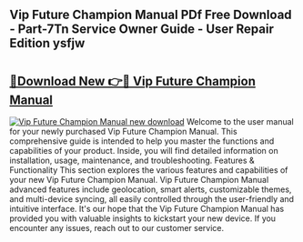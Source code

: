## Vip Future Champion Manual PDf Free Download - Part-7Tn Service Owner Guide - User Repair Edition ysfjw

# <h2><a href="http://bc71562.oget.top/?id=Vip+Future+Champion+Manual">🔗Download New 👉🔴 Vip Future Champion Manual</a></h2>

[![Vip Future Champion Manual new download](https://i.imgur.com/5g1atiW.png)](http://bc71562.oget.top/?id=Vip+Future+Champion+Manual)
Welcome to the user manual for your newly purchased Vip Future Champion Manual. This comprehensive guide is intended to help you master the functions and capabilities of your product. Inside, you will find detailed information on installation, usage, maintenance, and troubleshooting. Features & Functionality This section explores the various features and capabilities of your new Vip Future Champion Manual. Vip Future Champion Manual advanced features include geolocation, smart alerts, customizable themes, and multi-device syncing, all easily controlled through the user-friendly and intuitive interface. It's our hope that the Vip Future Champion Manual has provided you with valuable insights to kickstart your new device. If you encounter any issues, reach out to our customer service.
